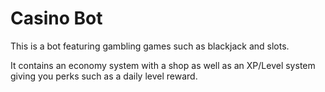 # Casino Bot

This is a bot featuring gambling games such as blackjack and slots. 

It contains an economy system with a shop as well as an XP/Level system giving you perks such as a daily level reward.